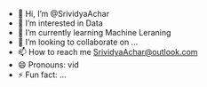 - 👋 Hi, I’m @SrividyaAchar
- 👀 I’m interested in Data
- 🌱 I’m currently learning Machine Leraning
- 💞️ I’m looking to collaborate on ...
- 📫 How to reach me SrividyaAchar@outlook.com
- 😄 Pronouns: vid
- ⚡ Fun fact: ...

<!---
Srividyaacharya/Srividyaacharya is a ✨ special ✨ repository because its `README.md` (this file) appears on your GitHub profile.
You can click the Preview link to take a look at your changes.
--->
